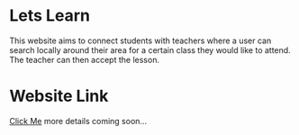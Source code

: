 # Lets Learn

This website aims to connect students with teachers where a user can search locally around their area for a certain class they would like to attend. The teacher can then accept the lesson.

# Website Link
[Click Me](https://letslearnn.herokuapp.com/)
more details coming soon...
